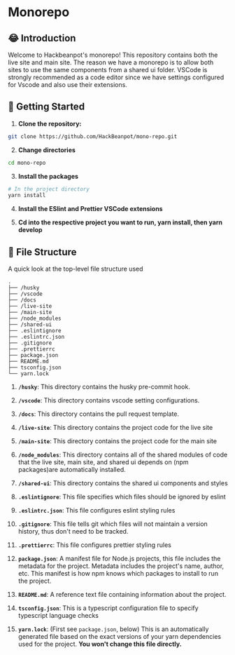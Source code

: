 # Monorepo

## :joy: Introduction

Welcome to Hackbeanpot's monorepo! This repository contains both the live site and main site. The reason we have a monorepo is to allow both sites to use the same components from a shared ui folder. VSCode is strongly recommended as a code editor since we have settings configured for Vscode and also use their extensions.

## :zany_face: Getting Started

1. **Clone the repository:**

```bash
git clone https://github.com/HackBeanpot/mono-repo.git
```

2. **Change directories**

```bash
cd mono-repo
```

3. **Install the packages**

```bash
# In the project directory
yarn install
```

4. **Install the ESlint and Prettier VSCode extensions**

5. **Cd into the respective project you want to run, yarn install, then yarn develop**

## :file_folder: File Structure

A quick look at the top-level file structure used

    .
    ├── /husky
    ├── /vscode
    ├── /docs
    ├── /live-site
    ├── /main-site
    ├── /node_modules
    ├── /shared-ui
    ├── .eslintignore
    ├── .eslintrc.json
    ├── .gitignore
    ├── .prettierrc
    ├── package.json
    ├── README.md
    ├── tsconfig.json
    └── yarn.lock

1.  **`/husky`**: This directory contains the husky pre-commit hook.

2.  **`/vscode`**: This directory contains vscode setting configurations.

3.  **`/docs`**: This directory contains the pull request template.

4.  **`/live-site`**: This directory contains the project code for the live site

5.  **`/main-site`**: This directory contains the project code for the main site

6.  **`/node_modules`**: This directory contains all of the shared modules of code that the live site, main site, and shared ui depends on (npm packages)are automatically installed.

7.  **`/shared-ui`**: This directory contains the shared ui components and styles

8.  **`.eslintignore`**: This file specifies which files should be ignored by eslint

9.  **`.eslintrc.json`**: This file configures eslint styling rules

10. **`.gitignore`**: This file tells git which files will not maintain a version history, thus don't need to be tracked.

11. **`.prettierrc`**: This file configures prettier styling rules

12. **`package.json`**: A manifest file for Node.js projects, this file includes the metadata for the project. Metadata includes the project's name, author, etc. This manifest is how npm knows which packages to install to run the project.

13. **`README.md`**: A reference text file containing information about the project.

14. **`tsconfig.json`**: This is a typescript configuration file to specify typescript language checks

15. **`yarn.lock`**: (First see `package.json`, below) This is an automatically generated file based on the exact versions of your yarn dependencies used for the project. **You won't change this file directly.**
